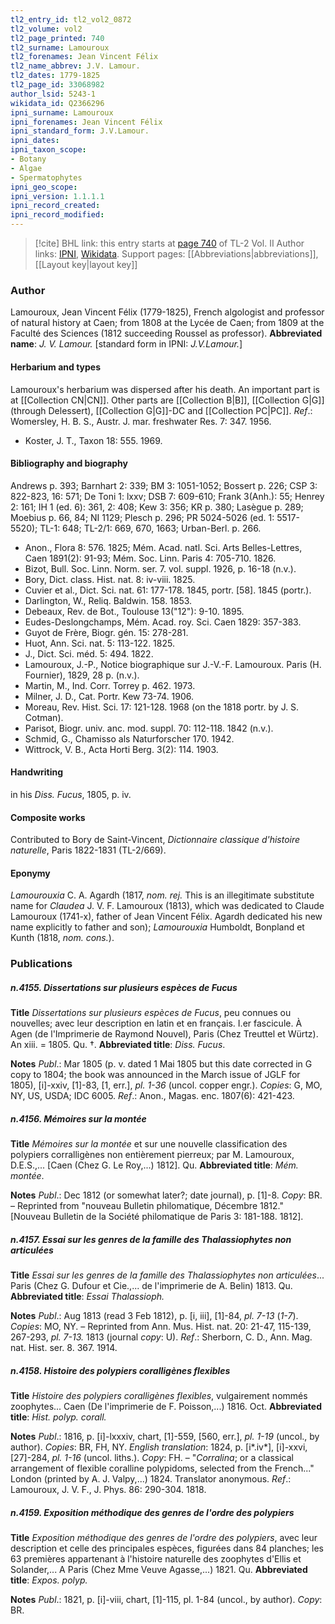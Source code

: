 ```yaml
---
tl2_entry_id: tl2_vol2_0872
tl2_volume: vol2
tl2_page_printed: 740
tl2_surname: Lamouroux
tl2_forenames: Jean Vincent Félix
tl2_name_abbrev: J.V. Lamour.
tl2_dates: 1779-1825
tl2_page_id: 33068982
author_lsid: 5243-1
wikidata_id: Q2366296
ipni_surname: Lamouroux
ipni_forenames: Jean Vincent Félix
ipni_standard_form: J.V.Lamour.
ipni_dates: 
ipni_taxon_scope: 
- Botany
- Algae
- Spermatophytes
ipni_geo_scope: 
ipni_version: 1.1.1.1
ipni_record_created: 
ipni_record_modified:
---
```


> [!cite] BHL link: this entry starts at [page 740](https://www.biodiversitylibrary.org/page/33068982) of TL-2 Vol. II
> Author links: [IPNI](https://www.ipni.org/a/5243-1), [Wikidata](https://www.wikidata.org/wiki/Q2366296). Support pages: [[Abbreviations|abbreviations]], [[Layout key|layout key]]

### Author

Lamouroux, Jean Vincent Félix (1779-1825), French algologist and professor of natural history at Caen; from 1808 at the Lycée de Caen; from 1809 at the Faculté des Sciences (1812 succeeding Roussel as professor). 
**Abbreviated name**: *J. V. Lamour.* \[standard form in IPNI: *J.V.Lamour.*\]

#### Herbarium and types

Lamouroux's herbarium was dispersed after his death. An important part is at [[Collection CN|CN]]. Other parts are [[Collection B|B]], [[Collection G|G]] (through Delessert), [[Collection G|G]]-DC and [[Collection PC|PC]].
*Ref*.: Womersley, H. B. S., Austr. J. mar. freshwater Res. 7: 347. 1956.
- Koster, J. T., Taxon 18: 555. 1969.

#### Bibliography and biography

Andrews p. 393; Barnhart 2: 339; BM 3: 1051-1052; Bossert p. 226; CSP 3: 822-823, 16: 571; De Toni 1: lxxv; DSB 7: 609-610; Frank 3(Anh.): 55; Henrey 2: 161; IH 1 (ed. 6): 361, 2: 408; Kew 3: 356; KR p. 380; Lasègue p. 289; Moebius p. 66, 84; NI 1129; Plesch p. 296; PR 5024-5026 (ed. 1: 5517-5520); TL-1: 648; TL-2/1: 669, 670, 1663; Urban-Berl. p. 266.
- Anon., Flora 8: 576. 1825; Mém. Acad. natl. Sci. Arts Belles-Lettres, Caen 1891(2): 91-93; Mém. Soc. Linn. Paris 4: 705-710. 1826.
- Bizot, Bull. Soc. Linn. Norm. ser. 7. vol. suppl. 1926, p. 16-18 (n.v.).
- Bory, Dict. class. Hist. nat. 8: iv-viii. 1825.
- Cuvier et al., Dict. Sci. nat. 61: 177-178. 1845, portr. \[58\]. 1845 (portr.).
- Darlington, W., Reliq. Baldwin. 158. 1853.
- Debeaux, Rev. de Bot., Toulouse 13("12"): 9-10. 1895.
- Eudes-Deslongchamps, Mém. Acad. roy. Sci. Caen 1829: 357-383.
- Guyot de Frère, Biogr. gén. 15: 278-281.
- Huot, Ann. Sci. nat. 5: 113-122. 1825.
- J., Dict. Sci. méd. 5: 494. 1822.
- Lamouroux, J.-P., Notice biographique sur J.-V.-F. Lamouroux. Paris (H. Fournier), 1829, 28 p. (n.v.).
- Martin, M., Ind. Corr. Torrey p. 462. 1973.
- Milner, J. D., Cat. Portr. Kew 73-74. 1906.
- Moreau, Rev. Hist. Sci. 17: 121-128. 1968 (on the 1818 portr. by J. S. Cotman).
- Parisot, Biogr. univ. anc. mod. suppl. 70: 112-118. 1842 (n.v.).
- Schmid, G., Chamisso als Naturforscher 170. 1942.
- Wittrock, V. B., Acta Horti Berg. 3(2): 114. 1903.

#### Handwriting

in his *Diss. Fucus*, 1805, p. iv.

#### Composite works

Contributed to Bory de Saint-Vincent, *Dictionnaire classique d'histoire naturelle*, Paris 1822-1831 (TL-2/669).

#### Eponymy

*Lamourouxia* C. A. Agardh (1817, *nom. rej.* This is an illegitimate substitute name for *Claudea* J. V. F. Lamouroux (1813), which was dedicated to Claude Lamouroux (1741-x), father of Jean Vincent Félix. Agardh dedicated his new name explicitly to father and son); *Lamourouxia* Humboldt, Bonpland et Kunth (1818, *nom. cons.*).

### Publications

##### n.4155. Dissertations sur plusieurs espèces de Fucus

**Title**
*Dissertations sur plusieurs espèces de Fucus*, peu connues ou nouvelles; avec leur description en latin et en français. I.er fascicule. À Agen (de l'Imprimerie de Raymond Nouvel), Paris (Chez Treuttel et Würtz). An xiii. = 1805. Qu. †.
**Abbreviated title**: *Diss. Fucus*.

**Notes**
*Publ*.: Mar 1805 (p. v. dated 1 Mai 1805 but this date corrected in G copy to 1804; the book was announced in the March issue of JGLF for 1805), \[i\]-xxiv, \[1\]-83, \[1, err.\], *pl. 1-36* (uncol. copper engr.). *Copies*: G, MO, NY, US, USDA; IDC 6005.
*Ref*.: Anon., Magas. enc. 1807(6): 421-423.

##### n.4156. Mémoires sur la montée

**Title**
*Mémoires sur la montée* et sur une nouvelle classification des polypiers corralligènes non entièrement pierreux; par M. Lamouroux, D.E.S.,... \[Caen (Chez G. Le Roy,...) 1812\]. Qu.
**Abbreviated title**: *Mém. montée*.

**Notes**
*Publ*.: Dec 1812 (or somewhat later?; date journal), p. \[1\]-8. *Copy*: BR. – Reprinted from "nouveau Bulletin philomatique, Décembre 1812." \[Nouveau Bulletin de la Société philomatique de Paris 3: 181-188. 1812\].

##### n.4157. Essai sur les genres de la famille des Thalassiophytes non articulées

**Title**
*Essai sur les genres de la famille des Thalassiophytes non articulées*... Paris (Chez G. Dufour et Cie.,... de l'imprimerie de A. Belin) 1813. Qu.
**Abbreviated title**: *Essai Thalassioph.*

**Notes**
*Publ*.: Aug 1813 (read 3 Feb 1812), p. \[i, iii\], \[1\]-84, *pl. 7-13* (*1-7*). *Copies*: MO, NY. – Reprinted from Ann. Mus. Hist. nat. 20: 21-47, 115-139, 267-293, *pl. 7-13.* 1813 (journal *copy*: U).
*Ref*.: Sherborn, C. D., Ann. Mag. nat. Hist. ser. 8. 367. 1914.

##### n.4158. Histoire des polypiers coralligènes flexibles

**Title**
*Histoire des polypiers coralligènes flexibles*, vulgairement nommés zoophytes... Caen (De l'imprimerie de F. Poisson,...) 1816. Oct.
**Abbreviated title**: *Hist. polyp. corall.*

**Notes**
*Publ*.: 1816, p. \[i\]-lxxxiv, chart, \[1\]-559, \[560, err.\], *pl. 1-19* (uncol., by author). *Copies*: BR, FH, NY.
*English translation*: 1824, p. \[i\*.iv\*\], \[i\]-xxvi, \[27\]-284, *pl. 1-16* (uncol. liths.). *Copy*: FH. – "*Corralina*; or a classical arrangement of flexible coralline polypidoms, selected from the French..." London (printed by A. J. Valpy,...) 1824. Translator anonymous.
*Ref*.: Lamouroux, J. V. F., J. Phys. 86: 290-304. 1818.

##### n.4159. Exposition méthodique des genres de l'ordre des polypiers

**Title**
*Exposition méthodique des genres de l'ordre des polypiers*, avec leur description et celle des principales espèces, figurées dans 84 planches; les 63 premières appartenant à l'histoire naturelle des zoophytes d'Ellis et Solander,... A Paris (Chez Mme Veuve Agasse,...) 1821. Qu.
**Abbreviated title**: *Expos. polyp.*

**Notes**
*Publ*.: 1821, p. \[i\]-viii, chart, \[1\]-115, pl. 1-84 (uncol., by author). *Copy*: BR.

